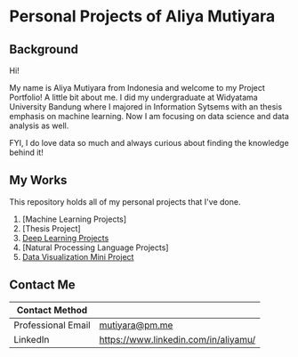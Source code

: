# Personal Projects of Aliya Mutiyara

## Background

Hi! 

My name is Aliya Mutiyara from Indonesia and welcome to my Project Portfolio! A little bit about me. I did my undergraduate at Widyatama University Bandung where I majored in Information Sytsems with an thesis emphasis on machine learning. Now I am focusing on data science and data analysis as well. 

FYI, I do love data so much and always curious about finding the knowledge behind it!

## My Works

This repository holds all of my personal projects that I've done.

1. [Machine Learning Projects]
2. [Thesis Project]
3. [Deep Learning Projects](https://github.com/aalmuut/PersonalProjects/tree/master/Deep%20Learning%20Projects/Mammogram)
4. [Natural Processing Language Projects] 
5. [Data Visualization Mini Project](https://github.com/aalmuut/PersonalProjects/tree/master/Data%20Visualization%20-%20Mini)

## Contact Me

| Contact Method |  |
| --- | --- |
| Professional Email | mutiyara@pm.me |
| LinkedIn | https://www.linkedin.com/in/aliyamu/ |
